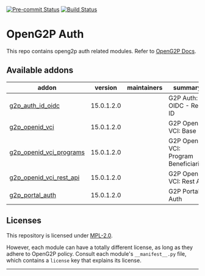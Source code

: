 
<!-- /!\ Non OCA Context : Set here the badge of your runbot / runboat instance. -->
[![Pre-commit Status](https://github.com/OpenG2P/openg2p-auth/actions/workflows/pre-commit.yml/badge.svg?branch=15.0-develop)](https://github.com/OpenG2P/openg2p-auth/actions/workflows/pre-commit.yml?query=branch%3A15.0-develop)
[![Build Status](https://github.com/OpenG2P/openg2p-auth/actions/workflows/test.yml/badge.svg?branch=15.0-develop)](https://github.com/OpenG2P/openg2p-auth/actions/workflows/test.yml?query=branch%3A15.0-develop)
<!-- /!\ Non OCA Context : Set here the badge of your translation instance. -->

<!-- /!\ do not modify above this line -->

# OpenG2P Auth

This repo contains openg2p auth related modules. Refer to [OpenG2P Docs](https://docs.openg2p.org/v/1.1).

<!-- /!\ do not modify below this line -->

<!-- prettier-ignore-start -->

[//]: # (addons)

Available addons
----------------
addon | version | maintainers | summary
--- | --- | --- | ---
[g2p_auth_id_oidc](g2p_auth_id_oidc/) | 15.0.1.2.0 |  | G2P Auth: OIDC - Reg ID
[g2p_openid_vci](g2p_openid_vci/) | 15.0.1.2.0 |  | G2P OpenID VCI: Base
[g2p_openid_vci_programs](g2p_openid_vci_programs/) | 15.0.1.2.0 |  | G2P OpenID VCI: Program Beneficiaries
[g2p_openid_vci_rest_api](g2p_openid_vci_rest_api/) | 15.0.1.2.0 |  | G2P OpenID VCI: Rest API
[g2p_portal_auth](g2p_portal_auth/) | 15.0.1.2.0 |  | G2P Portal Auth

[//]: # (end addons)

<!-- prettier-ignore-end -->

## Licenses

This repository is licensed under [MPL-2.0](LICENSE).

However, each module can have a totally different license, as long as they adhere to OpenG2P
policy. Consult each module's `__manifest__.py` file, which contains a `license` key
that explains its license.

----
<!-- /!\ Non OCA Context : Set here the full description of your organization. -->
